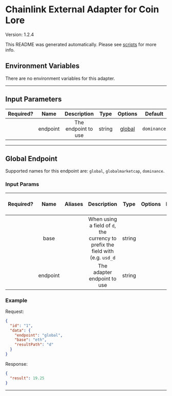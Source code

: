 # Chainlink External Adapter for Coin Lore

Version: 1.2.4

This README was generated automatically. Please see [scripts](../../scripts) for more info.

## Environment Variables

There are no environment variables for this adapter.

---

## Input Parameters

| Required? |   Name   |     Description     |  Type  |          Options           |   Default   |
| :-------: | :------: | :-----------------: | :----: | :------------------------: | :---------: |
|           | endpoint | The endpoint to use | string | [global](#global-endpoint) | `dominance` |

---

## Global Endpoint

Supported names for this endpoint are: `global`, `globalmarketcap`, `dominance`.

### Input Params

| Required? |   Name   | Aliases |                                  Description                                   |  Type  | Options | Default | Depends On | Not Valid With |
| :-------: | :------: | :-----: | :----------------------------------------------------------------------------: | :----: | :-----: | :-----: | :--------: | :------------: |
|           |   base   |         | When using a field of `d`, the currency to prefix the field with (e.g. `usd_d` | string |         |  `btc`  |            |                |
|           | endpoint |         |                          The adapter endpoint to use                           | string |         |         |            |                |

### Example

Request:

```json
{
  "id": "1",
  "data": {
    "endpoint": "global",
    "base": "eth",
    "resultPath": "d"
  }
}
```

Response:

```json
{
  "result": 19.25
}
```

---
